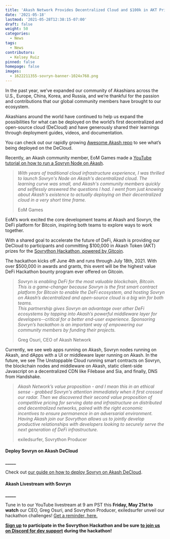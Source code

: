 ```yaml
---
title: 'Akash Network Provides Decentralized Cloud and $100k in AKT Prizes for Sovrython Hackathon to Accelerate the Future of DeFi'
date: '2021-05-18'
lastmod: '2021-05-28T12:38:15-07:00'
draft: false
weight: 50
categories:
  - News
tags:
  - News
contributors:
  - Kelsey Ruiz
pinned: false
homepage: false
images:
  - 1622211355-sovryn-banner-1024x768.png
---
```

In the past year, we’ve expanded our community of Akashians across the U.S., Europe, China, Korea, and Russia, and we’re thankful for the passion and contributions that our global community members have brought to our ecosystem. 

Akashians around the world have continued to help us expand the possibilities for what can be deployed on the world’s first decentralized and open-source cloud (DeCloud) and have generously shared their learnings through deployment guides, videos, and documentation.

You can check out our rapidly growing [Awesome Akash repo](https://github.com/ovrclk/awesome-akash) to see what’s being deployed on the DeCloud.

Recently, an Akash community member, EoM Games made a [YouTube tutorial on how to run a Sovryn Node on Akash](https://youtu.be/Iinsjgolmu8).

> _With years of traditional cloud infrastructure experience, I was thrilled to launch Sovryn's Node on Akash's decentralized cloud. The learning curve was small, and Akash's community members quickly and selflessly answered the questions I had. I went from just knowing about Akash's existence to actually deploying on their decentralized cloud in a very short time frame._
> 
> EoM Games

EoM’s work excited the core development teams at Akash and Sovryn, the DeFi platform for Bitcoin, inspiring both teams to explore ways to work together.

With a shared goal to accelerate the future of DeFi, Akash is providing our DeCloud to participants and committing $100,000 in Akash Token (AKT) prizes for the [Sovrython Hackathon, powered by Gitcoin](https://gitcoin.co/hackathon/sovrython/onboard). 

The hackathon kicks off June 4th and runs through July 18th, 2021. With over $500,000 in awards and grants, this event will be the highest value DeFi Hackathon bounty program ever offered on Gitcoin.

> _Sovryn is enabling DeFi for the most valuable blockchain, Bitcoin. This is a game-changer because Sovryn is the first smart contract platform for Bitcoin to enable the DeFi ecosystem, and hosting Sovryn on Akash’s decentralized and open-source cloud is a big win for both teams.  
> This partnership gives Sovryn an advantage over other DeFi ecosystems by tapping into Akash’s powerful middleware layer for developers--critical for a better end-user experience. Sponsoring Sovryn’s hackathon is an important way of empowering our community members by funding their projects._
> 
> Greg Osuri, CEO of Akash Network

Currently, we see web apps running on Akash, Sovryn nodes running on Akash, and dApps with a UI or middleware layer running on Akash. In the future, we see The Unstoppable Cloud running smart contracts on Sovryn, the blockchain nodes and middleware on Akash, static client-side Javascript on a decentralized CDN like Filebase and Sia, and finally, DNS from Handshake. 

> _Akash Network’s value proposition - and I mean this in an ethical sense - grabbed Sovryn's attention immediately when it first crossed our radar. Then we discovered their second value proposition of competitive pricing for serving data and infrastructure on distributed and decentralized networks, paired with the right economic incentives to ensure permanence in an adversarial environment. Having Akash join our Sovrython allows us to jointly develop productive relationships with developers looking to securely serve the next generation of DeFi infrastructure._
> 
> exiledsurfer, Sovrython Producer

#### **Deploy Sovryn on Akash DeCloud**  
**\_\_\_\_\_**

Check out [our guide on how to deploy Sovryn on Akash DeCloud](https://github.com/ovrclk/awesome-akash/tree/master/sovryn-node). 

#### **Akash Livestream with Sovryn**  
**\_\_\_\_\_**

Tune in to our YouTube livestream at 9 am PST this **Friday, May 21st to watch** our CEO, Greg Osuri, and Sovrython Producer, exiledsurfer unveil our hackathon challenges! [Get a reminder, here.](https://youtu.be/PUBL4eguqq4) 

[**Sign up**](https://gitcoin.co/hackathon/sovrython/onboard) **to participate in the Sovrython Hackathon and be sure** [**to join us on Discord for dev support**](http://discord.akash.network/) **during the hackathon!**
